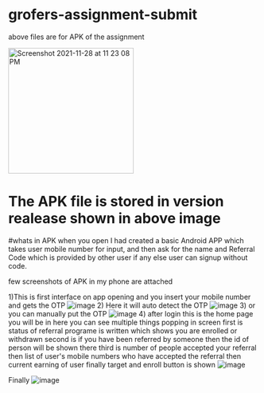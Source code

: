 # grofers-assignment-submit


above files are for APK of the assignment

<img width="252" alt="Screenshot 2021-11-28 at 11 23 08 PM" src="https://user-images.githubusercontent.com/40751955/143779837-1b8e4b90-98e4-4f56-a726-b7f1f6cb8bbd.png">

# The APK file is stored in version realease shown in above image


#whats in APK when you open
I had created a basic Android APP which takes user mobile number for input, and then ask for the name and Referral Code which is provided by other user if any else user can signup without code.

few screenshots of APK in my phone are attached

1)This is first interface on app opening and you insert your mobile number and gets the OTP
![image](https://user-images.githubusercontent.com/40751955/143780088-5566518c-9b66-4125-b670-be2b002d019f.png)
2) Here it will auto detect the OTP
![image](https://user-images.githubusercontent.com/40751955/143780196-9f35ff2e-c56c-4951-805d-0052a64848d9.png)
3) or you can manually put the OTP
![image](https://user-images.githubusercontent.com/40751955/143780217-015ca798-4a78-4d44-86dc-f9100620d32c.png)
4) after login this is the home page you will be in here you can see multiple things popping in screen
      first is status of referral programe is written which shows you are enrolled or withdrawn
      second is if you have been referred by someone then the id of person will be shown there
      third is number of people accepted your referral
      then list of user's mobile numbers who have accepted the referral
      then current earning of user 
      finally target and enroll button is shown
![image](https://user-images.githubusercontent.com/40751955/143780236-f2f5735f-e8c9-4d4a-9979-cdcf41c0001b.png)

Finally
![image](https://user-images.githubusercontent.com/40751955/143780377-5d6e7899-43e5-4d68-94f7-9f93f08216b8.png)

